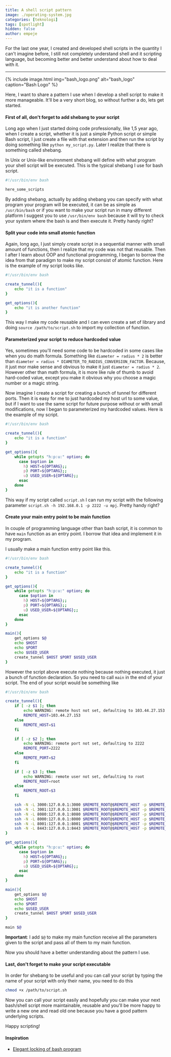 ```yaml
---
title: A shell script pattern
image: ./operating-system.jpg
categories: [teknologi]
tags: [spotlight]
hidden: false
author: empeje
---
```


For the last one year, I created and developed shell scripts in the quantity I can't imagine before, I still not completely understand shell and it scripting language, but becoming better and better understand about how to deal with it.

***

{% include image.html img="bash_logo.png" alt="bash_logo" caption="Bash Logo" %}

Here, I want to share a pattern I use when I develop a shell script to make it more manageable. It'll be a very short blog, so without further a do, lets get started.

#### First of all, don't forget to add shebang to your script

Long ago when I just started doing code professionally, like 1,5 year ago, when I create a script, whether it is just a simple Python script or simple Bash script, I just create a file with that extension and then run the script by doing something like `python my_script.py`. Later I realize that there is something called shebang.

In Unix or Unix-like environment shebang will define with what program your shell script will be executed. This is the typical shebang I use for bash script.

```bash
#!/usr/bin/env bash

here_some_scripts
```

By adding shebang, actually by adding shebang you can specify with what program your program will be executed, it can be as simple as `/usr/bin/bash` or if you want to make your script run in many different platform I suggest you to use `/usr/bin/env bash` because it will try to check your system where the bash is and then execute it. Pretty handy right?

#### Split your code into small atomic function

Again, long ago, I just simply create script in a sequential manner with small amount of functions, then I realize that my code was not that reusable. Then I after I learn about OOP and functional programming, I began to borrow the idea from that paradigm to make my script consist of atomic function. Here is the example of my script looks like.

```bash
#!/usr/bin/env bash

create_tunnel(){
    echo "it is a function"
}

get_options(){
    echo "it is another function"
}
```

This way I make my code reusable and I can even create a set of library and doing `source /path/to/script.sh` to import my collection of function.

#### Parameterized your script to reduce hardcoded value

Yes, sometimes you'll need some code to be hardcoded in some cases like when you do math formula. Something like `diameter = radius * 2` is better than `diameter = radius * DIAMETER_TO_RADIUS_CONVERSION_FACTOR`. Because, it just mor make sense and obvious to make it just `diameter = radius * 2`. However other than math formula, it is more like rule of thumb to avoid hard-coded value, except you make it obvious why you choose a magic number or a magic string.

Now imagine I create a script for creating a bunch of tunnel for different ports. Then it is easy for me to just hardcoded my host url to some value, but if I want to use the same script for future purpose without or with small modifications, now I began to parameterized my hardcoded values. Here is the example of my script.

```bash
#!/usr/bin/env bash

create_tunnel(){
    echo "it is a function"
}

get_options(){
    while getopts "h:p:u:" option; do
      case $option in
        h) HOST=${OPTARG};;
        p) PORT=${OPTARG};;
        u) USED_USER=${OPTARG};;
      esac
    done
}
```

This way if my script called `script.sh` I can run my script with the following parameter `script.sh -h 192.168.0.1 -p 2222 -u mpj`. Pretty handy right?

#### Create your main entry point to be main function

In couple of programming language other than bash script, it is common to have `main` function as an entry point. I borrow that idea and implement it in my program.

I usually make a main function entry point like this.

```bash
#!/usr/bin/env bash

create_tunnel(){
    echo "it is a function"
}

get_options(){
    while getopts "h:p:u:" option; do
      case $option in
        h) HOST=${OPTARG};;
        p) PORT=${OPTARG};;
        u) USED_USER=${OPTARG};;
      esac
    done
}

main(){
    get_options $@
    echo $HOST
    echo $PORT
    echo $USED_USER
    create_tunnel $HOST $PORT $USED_USER
}
```

However the script above execute nothing because nothing executed, it just a bunch of function declaration. So you need to call `main` in the end of your script. The end of your script would be something like

```bash
#!/usr/bin/env bash

create_tunnel(){
    if [ -z $1 ]; then
        echo WARNING: remote host not set, defaulting to 103.44.27.153
        REMOTE_HOST=103.44.27.153
    else
        REMOTE_HOST=$1
    fi

    if [ -z $2 ]; then
        echo WARNING: remote port not set, defaulting to 2222
        REMOTE_PORT=2222
    else
        REMOTE_PORT=$2
    fi

    if [ -z $3 ]; then
        echo WARNING: remote user not set, defaulting to root
        REMOTE_ROOT=root
    else
        REMOTE_ROOT=$3
    fi

    ssh -N -L 3000:127.0.0.1:3000 $REMOTE_ROOT@$REMOTE_HOST -p $REMOTE_PORT >/dev/null 2>&1 &
    ssh -N -L 3001:127.0.0.1:3001 $REMOTE_ROOT@$REMOTE_HOST -p $REMOTE_PORT >/dev/null 2>&1 &
    ssh -N -L 8080:127.0.0.1:8080 $REMOTE_ROOT@$REMOTE_HOST -p $REMOTE_PORT >/dev/null 2>&1 &
    ssh -N -L 8000:127.0.0.1:8000 $REMOTE_ROOT@$REMOTE_HOST -p $REMOTE_PORT >/dev/null 2>&1 &
    ssh -N -L 8001:127.0.0.1:8001 $REMOTE_ROOT@$REMOTE_HOST -p $REMOTE_PORT >/dev/null 2>&1 &
    ssh -N -L 8443:127.0.0.1:8443 $REMOTE_ROOT@$REMOTE_HOST -p $REMOTE_PORT >/dev/null 2>&1 &
}

get_options(){
    while getopts "h:p:u:" option; do
      case $option in
        h) HOST=${OPTARG};;
        p) PORT=${OPTARG};;
        u) USED_USER=${OPTARG};;
      esac
    done
}

main(){
    get_options $@
    echo $HOST
    echo $PORT
    echo $USED_USER
    create_tunnel $HOST $PORT $USED_USER
}

main $@
```

**Important**: I add `$@` to make my main function receive all the parameters given to the script and pass all of them to my main function.

Now you should have a better understanding about the pattern I use.

#### Last, don't forget to make your script executable

In order for shebang to be useful and you can call your script by typing the name of your script with only their name, you need to do this 

```bash
chmod +x /path/to/script.sh
```

Now you can call your script easily and hopefully you can make your next bash/shell script more maintainable, reusable and you'll be more happy to write a new one and read old one because you have a good pattern underlying scripts.

Happy scripting!

#### Inspiration 

* [Elegant locking of bash program](http://www.kfirlavi.com/blog/2012/11/06/elegant-locking-of-bash-program/)